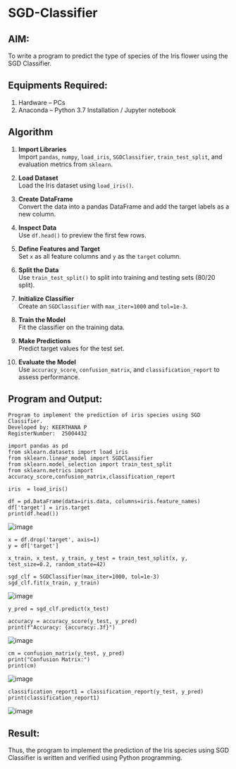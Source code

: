 # SGD-Classifier
## AIM:
To write a program to predict the type of species of the Iris flower using the SGD Classifier.

## Equipments Required:
1. Hardware – PCs
2. Anaconda – Python 3.7 Installation / Jupyter notebook

## Algorithm
1. **Import Libraries**  
   Import `pandas`, `numpy`, `load_iris`, `SGDClassifier`, `train_test_split`, and evaluation metrics from `sklearn`.

2. **Load Dataset**  
   Load the Iris dataset using `load_iris()`.

3. **Create DataFrame**  
   Convert the data into a pandas DataFrame and add the target labels as a new column.

4. **Inspect Data**  
   Use `df.head()` to preview the first few rows.

5. **Define Features and Target**  
   Set `x` as all feature columns and `y` as the `target` column.

6. **Split the Data**  
   Use `train_test_split()` to split into training and testing sets (80/20 split).

7. **Initialize Classifier**  
   Create an `SGDClassifier` with `max_iter=1000` and `tol=1e-3`.

8. **Train the Model**  
   Fit the classifier on the training data.

9. **Make Predictions**  
   Predict target values for the test set.

10. **Evaluate the Model**  
   Use `accuracy_score`, `confusion_matrix`, and `classification_report` to assess performance.

## Program and Output:
```
Program to implement the prediction of iris species using SGD Classifier.
Developed by: KEERTHANA P
RegisterNumber:  25004432
```
```
import pandas as pd
from sklearn.datasets import load_iris
from sklearn.linear_model import SGDClassifier
from sklearn.model_selection import train_test_split
from sklearn.metrics import accuracy_score,confusion_matrix,classification_report
```
```
iris  = load_iris()
```
```
df = pd.DataFrame(data=iris.data, columns=iris.feature_names)
df['target'] = iris.target
print(df.head())
```
![image](https://github.com/user-attachments/assets/8cc28bf3-3e70-47b4-896b-6e482b7f0dbc)

```
x = df.drop('target', axis=1)
y = df['target']
```
```
x_train, x_test, y_train, y_test = train_test_split(x, y, test_size=0.2, random_state=42)
```
```
sgd_clf = SGDClassifier(max_iter=1000, tol=1e-3)
sgd_clf.fit(x_train, y_train)
```
![image](https://github.com/user-attachments/assets/a4a67caf-1cf9-47a3-8d4c-f2e33828d263)
```
y_pred = sgd_clf.predict(x_test)
```
```
accuracy = accuracy_score(y_test, y_pred)
print(f"Accuracy: {accuracy:.3f}")
```
![image](https://github.com/user-attachments/assets/4512cf53-6608-411a-bb3e-fb4c627caf7d)
```
cm = confusion_matrix(y_test, y_pred)
print("Confusion Matrix:")
print(cm)
```
![image](https://github.com/user-attachments/assets/2a68d350-9bd2-4f25-b94d-a674ec2e7716)

```
classification_report1 = classification_report(y_test, y_pred)
print(classification_report1)
```
![image](https://github.com/user-attachments/assets/a36d15e9-6a52-479c-abb9-cf41233455a5)




## Result:
Thus, the program to implement the prediction of the Iris species using SGD Classifier is written and verified using Python programming.

